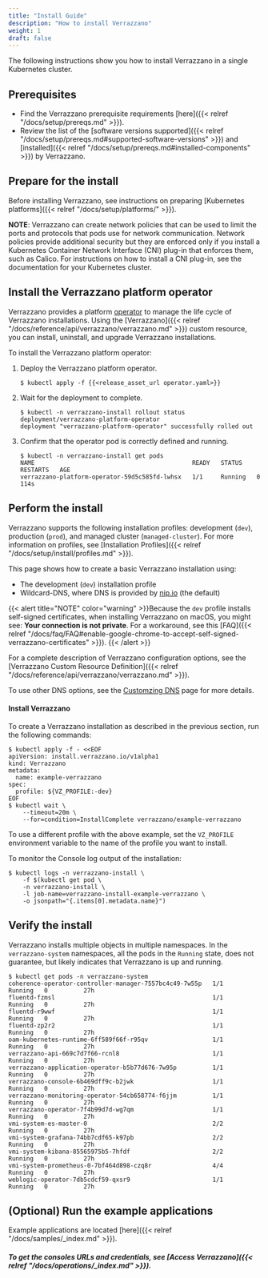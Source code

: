 ```yaml
---
title: "Install Guide"
description: "How to install Verrazzano"
weight: 1
draft: false
---
```


The following instructions show you how to install Verrazzano in a
single Kubernetes cluster.

## Prerequisites

- Find the Verrazzano prerequisite requirements [here]({{< relref "/docs/setup/prereqs.md" >}}).
- Review the list of the [software versions supported]({{< relref "/docs/setup/prereqs.md#supported-software-versions" >}}) and [installed]({{< relref "/docs/setup/prereqs.md#installed-components" >}}) by Verrazzano.


## Prepare for the install

Before installing Verrazzano, see instructions on preparing [Kubernetes platforms]({{< relref "/docs/setup/platforms/" >}}).

**NOTE**: Verrazzano can create network policies that can be used to limit the ports and protocols that pods use for network communication. Network policies provide additional security but they are enforced only if you install a Kubernetes Container Network Interface (CNI) plug-in that enforces them, such as Calico. For instructions on how to install a CNI plug-in, see the documentation for your Kubernetes cluster.

## Install the Verrazzano platform operator

Verrazzano provides a platform [operator](https://kubernetes.io/docs/concepts/extend-kubernetes/operator/)
to manage the life cycle of Verrazzano installations.  Using the [Verrazzano]({{< relref "/docs/reference/api/verrazzano/verrazzano.md" >}})
custom resource, you can install, uninstall, and upgrade Verrazzano installations.

To install the Verrazzano platform operator:

1. Deploy the Verrazzano platform operator.

    ```shell
    $ kubectl apply -f {{<release_asset_url operator.yaml>}}
    ```

1. Wait for the deployment to complete.

    ```shell
    $ kubectl -n verrazzano-install rollout status deployment/verrazzano-platform-operator
    deployment "verrazzano-platform-operator" successfully rolled out
    ```

1. Confirm that the operator pod is correctly defined and running.

    ```shell
    $ kubectl -n verrazzano-install get pods
    NAME                                            READY   STATUS    RESTARTS   AGE
    verrazzano-platform-operator-59d5c585fd-lwhsx   1/1     Running   0          114s
    ```

## Perform the install

Verrazzano supports the following installation profiles:  development (`dev`), production (`prod`), and
managed cluster (`managed-cluster`).  For more information on profiles, see
[Installation Profiles]({{< relref "/docs/setup/install/profiles.md"  >}}).

This page shows how to create a basic Verrazzano installation using:

* The development (`dev`) installation profile
* Wildcard-DNS, where DNS is provided by [nip.io](https://nip.io) (the default)

{{< alert title="NOTE" color="warning" >}}Because the `dev` profile installs self-signed certificates, when installing Verrazzano on macOS, you might see: **Your connection is not private**. For a workaround, see this [FAQ]({{< relref "/docs/faq/FAQ#enable-google-chrome-to-accept-self-signed-verrazzano-certificates" >}}).
{{< /alert >}}

For a complete description of Verrazzano configuration options, see the
[Verrazzano Custom Resource Definition]({{< relref "/docs/reference/api/verrazzano/verrazzano.md" >}}).

To use other DNS options, see the [Customzing DNS](/docs/setup/install/customizing/dns/) page for more details.

#### Install Verrazzano

To create a Verrazzano installation as described in the previous section, run the following commands:

```shell
$ kubectl apply -f - <<EOF
apiVersion: install.verrazzano.io/v1alpha1
kind: Verrazzano
metadata:
  name: example-verrazzano
spec:
  profile: ${VZ_PROFILE:-dev}
EOF
$ kubectl wait \
    --timeout=20m \
    --for=condition=InstallComplete verrazzano/example-verrazzano
```

To use a different profile with the above example, set the `VZ_PROFILE` environment variable to the name of the profile
you want to install.

To monitor the Console log output of the installation:
```shell
$ kubectl logs -n verrazzano-install \
    -f $(kubectl get pod \
    -n verrazzano-install \
    -l job-name=verrazzano-install-example-verrazzano \
    -o jsonpath="{.items[0].metadata.name}")
```

## Verify the install

Verrazzano installs multiple objects in multiple namespaces. In the `verrazzano-system` namespaces, all the pods in the `Running` state, does not guarantee, but likely indicates that Verrazzano is up and running.
```
$ kubectl get pods -n verrazzano-system
coherence-operator-controller-manager-7557bc4c49-7w55p   1/1     Running   0          27h
fluentd-fzmsl                                            1/1     Running   0          27h
fluentd-r9wwf                                            1/1     Running   0          27h
fluentd-zp2r2                                            1/1     Running   0          27h
oam-kubernetes-runtime-6ff589f66f-r95qv                  1/1     Running   0          27h
verrazzano-api-669c7d7f66-rcnl8                          1/1     Running   0          27h
verrazzano-application-operator-b5b77d676-7w95p          1/1     Running   0          27h
verrazzano-console-6b469dff9c-b2jwk                      1/1     Running   0          27h
verrazzano-monitoring-operator-54cb658774-f6jjm          1/1     Running   0          27h
verrazzano-operator-7f4b99d7d-wg7qm                      1/1     Running   0          27h
vmi-system-es-master-0                                   2/2     Running   0          27h
vmi-system-grafana-74bb7cdf65-k97pb                      2/2     Running   0          27h
vmi-system-kibana-85565975b5-7hfdf                       2/2     Running   0          27h
vmi-system-prometheus-0-7bf464d898-czq8r                 4/4     Running   0          27h
weblogic-operator-7db5cdcf59-qxsr9                       1/1     Running   0          27h
```

## (Optional) Run the example applications
Example applications are located [here]({{< relref "/docs/samples/_index.md" >}}).

##### To get the consoles URLs and credentials, see [Access Verrazzano]({{< relref "/docs/operations/_index.md" >}}).
